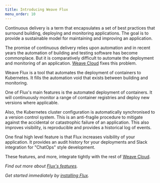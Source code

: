 ```yaml
---
title: Introducing Weave Flux
menu_order: 10
---
```


Continuous delivery is a term that encapsulates a set of best practices 
that surround building, deploying and monitoring applications. The 
goal is to provide a sustainable model for maintaining and improving 
an application.

The promise of continuous delivery relies upon automation and in recent 
years the automation of building and testing software has become 
commonplace. But it is comparatively difficult to automate the 
deployment and monitoring of an application.
[Weave Cloud](https://cloud.weave.works) fixes this problem.

Weave Flux is a tool that automates the deployment of containers to 
Kubernetes. It fills the automation void that exists between building
and monitoring.

One of Flux's main features is the automated deployment of containers.
It will continuously monitor a range of container registries and 
deploy new versions where applicable. 

Also, the Kubernetes cluster configuration is automatically 
synchronised to a version control system. This is an anti-fragile 
procedure to mitigate against the accidental or catastrophic failure 
of an application. This also improves visibility, is reproducible and 
provides a historical log of events.

One final high level feature is that Flux increases visibility of 
your application. It provides an audit history for
your deployments and Slack integration for "ChatOps" style 
development.

These features, and more, integrate tightly with the rest of [Weave 
Cloud](https://cloud.weave.works).

_Find out more about [Flux's features](/site/how-it-works.md)._

_Get started immediately by [installing Flux](/site/installing.md)._
